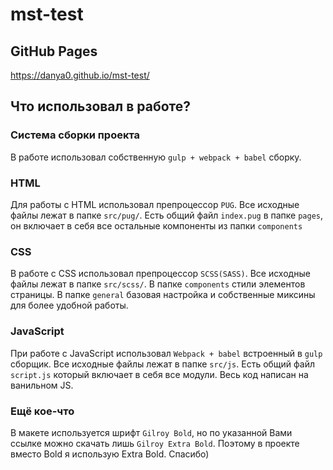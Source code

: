 # mst-test
## GitHub Pages
https://danya0.github.io/mst-test/
## Что использовал в работе?
### Система сборки проекта
В работе использовал собственную `gulp + webpack + babel` сборку. 
### HTML
Для работы с HTML использовал препроцессор `PUG`. Все исходные файлы лежат в папке `src/pug/`. Есть общий файл `index.pug` в папке `pages`, он включает в себя все остальные компоненты из папки `components`
### CSS
В работе с CSS использовал препроцессор `SCSS(SASS)`. Все исходные файлы лежат в папке `src/scss/`. В папке `components` стили элементов страницы. В папке `general` базовая настройка и собственные миксины для более удобной работы.
### JavaScript
При работе с JavaScript использовал `Webpack + babel` встроенный в `gulp` сборщик. Все исходные файлы лежат в папке `src/js`. Есть общий файл `script.js` который включает в себя все модули. Весь код написан на ванильном JS. 
### Ещё кое-что
В макете используется шрифт `Gilroy Bold`, но по указанной Вами ссылке можно скачать лишь `Gilroy Extra Bold`. Поэтому в проекте вместо Bold я использую Extra Bold.
Спасибо)
